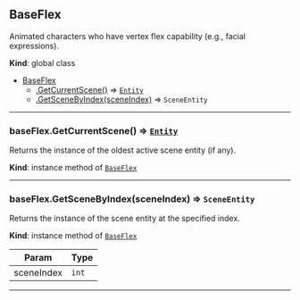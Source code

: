 <a name="BaseFlex"></a>

## BaseFlex
Animated characters who have vertex flex capability (e.g., facial expressions).

**Kind**: global class  

* [BaseFlex](#BaseFlex)
    * [.GetCurrentScene()](#BaseFlex+GetCurrentScene) ⇒ [<code>Entity</code>](#Entity)
    * [.GetSceneByIndex(sceneIndex)](#BaseFlex+GetSceneByIndex) ⇒ <code>SceneEntity</code>

  
---
<a name="BaseFlex+GetCurrentScene"></a>

### baseFlex.GetCurrentScene() ⇒ [<code>Entity</code>](#Entity)
Returns the instance of the oldest active scene entity (if any).

**Kind**: instance method of [<code>BaseFlex</code>](#BaseFlex)  
  
---
<a name="BaseFlex+GetSceneByIndex"></a>

### baseFlex.GetSceneByIndex(sceneIndex) ⇒ <code>SceneEntity</code>
Returns the instance of the scene entity at the specified index.

**Kind**: instance method of [<code>BaseFlex</code>](#BaseFlex)  

| Param | Type |
| --- | --- |
| sceneIndex | <code>int</code> | 

  
---

